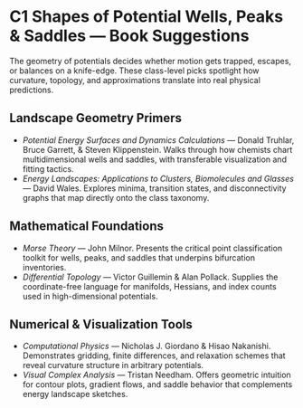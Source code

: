 # C1 Shapes of Potential Wells, Peaks & Saddles — Book Suggestions

The geometry of potentials decides whether motion gets trapped, escapes, or balances on a knife-edge. These class-level picks spotlight how curvature, topology, and approximations translate into real physical predictions.

## Landscape Geometry Primers
- *Potential Energy Surfaces and Dynamics Calculations* — Donald Truhlar, Bruce Garrett, & Steven Klippenstein. Walks through how chemists chart multidimensional wells and saddles, with transferable visualization and fitting tactics.
- *Energy Landscapes: Applications to Clusters, Biomolecules and Glasses* — David Wales. Explores minima, transition states, and disconnectivity graphs that map directly onto the class taxonomy.

## Mathematical Foundations
- *Morse Theory* — John Milnor. Presents the critical point classification toolkit for wells, peaks, and saddles that underpins bifurcation inventories.
- *Differential Topology* — Victor Guillemin & Alan Pollack. Supplies the coordinate-free language for manifolds, Hessians, and index counts used in high-dimensional potentials.

## Numerical & Visualization Tools
- *Computational Physics* — Nicholas J. Giordano & Hisao Nakanishi. Demonstrates gridding, finite differences, and relaxation schemes that reveal curvature structure in arbitrary potentials.
- *Visual Complex Analysis* — Tristan Needham. Offers geometric intuition for contour plots, gradient flows, and saddle behavior that complements energy landscape sketches.
